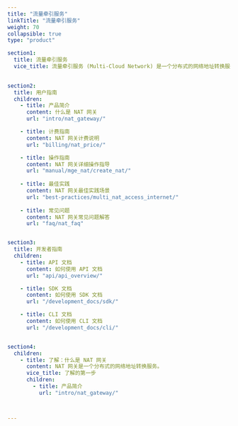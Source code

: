 ```yaml
---
title: "流量牵引服务"
linkTitle: "流量牵引服务"
weight: 70
collapsible: true
type: "product"

section1:
  title: 流量牵引服务
  vice_title: 流量牵引服务 (Multi-Cloud Network) 是一个分布式的网络地址转换服务，可以为私有网络的云服务器提供复用公网 IP 的能力，用户的多个私有网络可以通过一个统一的 NAT 网关访问公网或提供互联网服务。
 

section2:
  title: 用户指南
  children:
    - title: 产品简介
      content: 什么是 NAT 网关
      url: "intro/nat_gateway/"

    - title: 计费指南
      content: NAT 网关计费说明
      url: "billing/nat_price/"

    - title: 操作指南
      content: NAT 网关详细操作指导
      url: "manual/mge_nat/create_nat/"
  
    - title: 最佳实践
      content: NAT 网关最佳实践场景
      url: "best-practices/multi_nat_access_internet/"
      
    - title: 常见问题
      content: NAT 网关常见问题解答
      url: "faq/nat_faq"


section3:
  title: 开发者指南
  children:
    - title: API 文档
      content: 如何使用 API 文档
      url: "api/api_overview/"

    - title: SDK 文档
      content: 如何使用 SDK 文档
      url: "/development_docs/sdk/"

    - title: CLI 文档
      content: 如何使用 CLI 文档
      url: "/development_docs/cli/"


section4:
  children:
    - title: 了解：什么是 NAT 网关
      content: NAT 网关是一个分布式的网络地址转换服务。
      vice_title: 了解的第一步
      children:
        - title: 产品简介
          url: "intro/nat_gateway/"



---
```


